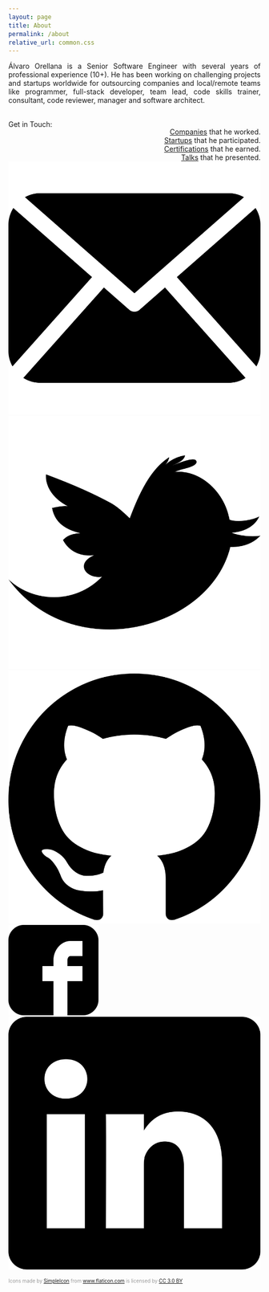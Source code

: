 ```yaml
---
layout: page
title: About
permalink: /about
relative_url: common.css
---
```


<div class="img-circular"></div>

<p style="text-align:justify">
&Aacute;lvaro Orellana is a Senior Software Engineer with several years of professional experience (10+). He has been working on challenging projects and startups worldwide for outsourcing companies and local/remote teams like programmer, full-stack developer, team lead, code skills trainer, consultant, code reviewer, manager and software architect.
</p>

<br/>
<div style="float: right;text-align: right;clear: both;margin-top: 15px;">
	<a href="/companies">Companies</a> that he worked.<br/>
	<a href="/startups">Startups</a> that he participated.<br/>
	<a href="/certifications">Certifications</a> that he earned.<br/>
	<a href="/talks">Talks</a> that he presented.<br/>
</div>
Get in Touch:<br/>


<a href="mailto:tiveor@gmail.com"><img src="/assets/icons/mail-logo.svg" class="img-contact"/></a>
<a href="https://twitter.com/tive8" target="_blank"><img src="/assets/icons/twitter-logo.svg" class="img-contact"/></a>
<a href="https://github.com/tiveor" target="_blank"><img src="/assets/icons/github-logo.svg" class="img-contact"/></a>
<a href="https://www.facebook.com/AlvaroDevcom-1284546265036988" target="_blank"><img src="/assets/icons/facebook-logo.svg" class="img-contact"/></a>
<a href="https://www.linkedin.com/in/tiveor/" target="_blank"><img src="/assets/icons/linkedin-logo.svg" class="img-contact"/></a>
<!-- <a href="https://www.youtube.com/channel/UCE23ZfeHW-B-A8T10kzGAXg" target="_blank"><img src="/assets/icons/youtube-logo.svg" class="img-contact"/></a> -->


<div style="color: #999; font-size: 0.7em">Icons made by <a href="https://www.flaticon.com/authors/simpleicon" title="SimpleIcon">SimpleIcon</a> from <a href="https://www.flaticon.com/" title="Flaticon">www.flaticon.com</a> is licensed by <a href="http://creativecommons.org/licenses/by/3.0/" title="Creative Commons BY 3.0" target="_blank">CC 3.0 BY</a></div>